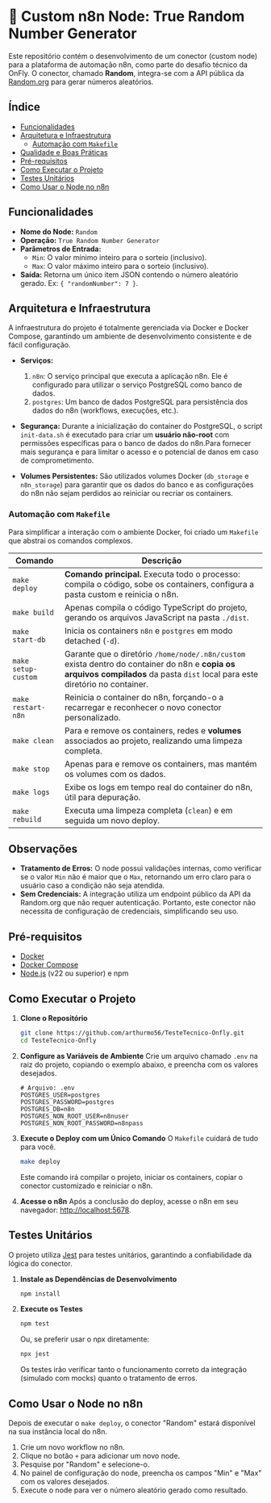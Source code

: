 # 🚀 Custom n8n Node: True Random Number Generator

Este repositório contém o desenvolvimento de um conector (custom node) para a plataforma de automação n8n, como parte do desafio técnico da OnFly. O conector, chamado **Random**, integra-se com a API pública da [Random.org](https://www.random.org) para gerar números aleatórios.

## Índice

- [Funcionalidades](#funcionalidades)
- [Arquitetura e Infraestrutura](#arquitetura-e-infraestrutura)
  - [Automação com `Makefile`](#automação-com-makefile)
- [Qualidade e Boas Práticas](#qualidade-e-boas-práticas)
- [Pré-requisitos](#pré-requisitos)
- [Como Executar o Projeto](#como-executar-o-projeto)
- [Testes Unitários](#testes-unitários)
- [Como Usar o Node no n8n](#como-usar-o-node-no-n8n)

## Funcionalidades

- **Nome do Node:** `Random`
- **Operação:** `True Random Number Generator`
- **Parâmetros de Entrada:**
    - `Min`: O valor mínimo inteiro para o sorteio (inclusivo).
    - `Max`: O valor máximo inteiro para o sorteio (inclusivo).
- **Saída:** Retorna um único item JSON contendo o número aleatório gerado. Ex: `{ "randomNumber": 7 }`.

## Arquitetura e Infraestrutura

A infraestrutura do projeto é totalmente gerenciada via Docker e Docker Compose, garantindo um ambiente de desenvolvimento consistente e de fácil configuração.

- **Serviços:**
    1.  `n8n`: O serviço principal que executa a aplicação n8n. Ele é configurado para utilizar o serviço PostgreSQL como banco de dados.
    2.  `postgres`: Um banco de dados PostgreSQL para persistência dos dados do n8n (workflows, execuções, etc.).

- **Segurança:** Durante a inicialização do container do PostgreSQL, o script `init-data.sh` é executado para criar um **usuário não-root** com permissões específicas para o banco de dados do n8n.Para fornecer mais segurança e para limitar o acesso e o potencial de danos em caso de comprometimento.

- **Volumes Persistentes:** São utilizados volumes Docker (`db_storage` e `n8n_storage`) para garantir que os dados do banco e as configurações do n8n não sejam perdidos ao reiniciar ou recriar os containers.

### Automação com `Makefile`

Para simplificar a interação com o ambiente Docker, foi criado um `Makefile` que abstrai os comandos complexos.

| Comando           | Descrição                                                                                                                                                                      |
| ----------------- | ------------------------------------------------------------------------------------------------------------------------------------------------------------------------------ |
| `make deploy`     | **Comando principal.** Executa todo o processo: compila o código, sobe os containers, configura a pasta custom e reinicia o n8n.                                                 |
| `make build`      | Apenas compila o código TypeScript do projeto, gerando os arquivos JavaScript na pasta `./dist`.                                                                               |
| `make start-db`   | Inicia os containers `n8n` e `postgres` em modo detached (`-d`).                                                                                                                 |
| `make setup-custom` | Garante que o diretório `/home/node/.n8n/custom` exista dentro do container do n8n e **copia os arquivos compilados** da pasta `dist` local para este diretório no container.    |
| `make restart-n8n`| Reinicia o container do n8n, forçando-o a recarregar e reconhecer o novo conector personalizado.                                                                                |
| `make clean`      | Para e remove os containers, redes e **volumes** associados ao projeto, realizando uma limpeza completa.                                                                       |
| `make stop`       | Apenas para e remove os containers, mas mantém os volumes com os dados.                                                                                                        |
| `make logs`       | Exibe os logs em tempo real do container do n8n, útil para depuração.                                                                                                           |
| `make rebuild`    | Executa uma limpeza completa (`clean`) e em seguida um novo deploy.                                                                                                            |

## Observações

- **Tratamento de Erros:** O node possui validações internas, como verificar se o valor `Min` não é maior que o `Max`, retornando um erro claro para o usuário caso a condição não seja atendida.
- **Sem Credenciais:** A integração utiliza um endpoint público da API da Random.org que não requer autenticação. Portanto, este conector não necessita de configuração de credenciais, simplificando seu uso.

## Pré-requisitos

- [Docker](https://www.docker.com/get-started)
- [Docker Compose](https://docs.docker.com/compose/install/)
- [Node.js](https://nodejs.org/) (v22 ou superior) e npm

## Como Executar o Projeto

1.  **Clone o Repositório**
    ```bash
    git clone https://github.com/arthurmo56/TesteTecnico-Onfly.git
    cd TesteTecnico-Onfly
    ```

2.  **Configure as Variáveis de Ambiente**
    Crie um arquivo chamado `.env` na raiz do projeto, copiando o exemplo abaixo, e preencha com os valores desejados.

    ```dotenv
    # Arquivo: .env
    POSTGRES_USER=postgres
    POSTGRES_PASSWORD=postgres
    POSTGRES_DB=n8n
    POSTGRES_NON_ROOT_USER=n8nuser
    POSTGRES_NON_ROOT_PASSWORD=n8npass
    ```

3.  **Execute o Deploy com um Único Comando**
    O `Makefile` cuidará de tudo para você.
    ```bash
    make deploy
    ```
    Este comando irá compilar o projeto, iniciar os containers, copiar o conector customizado e reiniciar o n8n.

4.  **Acesse o n8n**
    Após a conclusão do deploy, acesse o n8n em seu navegador: [http://localhost:5678](http://localhost:5678).

## Testes Unitários

O projeto utiliza [Jest](https://jestjs.io/) para testes unitários, garantindo a confiabilidade da lógica do conector.

1.  **Instale as Dependências de Desenvolvimento**
    ```bash
    npm install
    ```

2.  **Execute os Testes**
    ```bash
    npm test
    ```
    Ou, se preferir usar o npx diretamente:
    ```bash
    npx jest
    ```
    Os testes irão verificar tanto o funcionamento correto da integração (simulado com mocks) quanto o tratamento de erros.

## Como Usar o Node no n8n

Depois de executar o `make deploy`, o conector "Random" estará disponível na sua instância local do n8n.

1.  Crie um novo workflow no n8n.
2.  Clique no botão `+` para adicionar um novo node.
3.  Pesquise por "Random" e selecione-o.
4.  No painel de configuração do node, preencha os campos "Min" e "Max" com os valores desejados.
5.  Execute o node para ver o número aleatório gerado como resultado.
